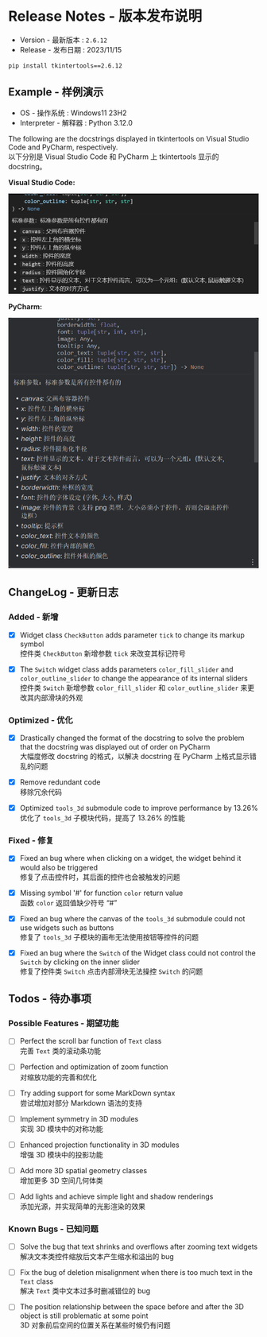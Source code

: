 # Release Notes - 版本发布说明

-   Version - 最新版本 : `2.6.12`
-   Release - 发布日期 : 2023/11/15

```
pip install tkintertools==2.6.12
```

## Example - 样例演示

-   OS - 操作系统 : Windows11 23H2
-   Interpreter - 解释器 : Python 3.12.0

The following are the docstrings displayed in tkintertools on Visual Studio Code and PyCharm, respectively.  
以下分别是 Visual Studio Code 和 PyCharm 上 tkintertools 显示的 docstring。

**Visual Studio Code:**

![VisualStudioCode.png](VisualStudioCode.png)

**PyCharm:**

![PyCharm.png](PyCharm.png)

## ChangeLog - 更新日志

### Added - 新增

-   [x] Widget class `CheckButton` adds parameter `tick` to change its markup symbol  
        控件类 `CheckButton` 新增参数 `tick` 来改变其标记符号

-   [x] The `Switch` widget class adds parameters `color_fill_slider` and `color_outline_slider` to change the appearance of its internal sliders  
        控件类 `Switch` 新增参数 `color_fill_slider` 和 `color_outline_slider` 来更改其内部滑块的外观

### Optimized - 优化

-   [x] Drastically changed the format of the docstring to solve the problem that the docstring was displayed out of order on PyCharm  
        大幅度修改 docstring 的格式，以解决 docstring 在 PyCharm 上格式显示错乱的问题

-   [x] Remove redundant code  
        移除冗余代码

-   [x] Optimized `tools_3d` submodule code to improve performance by 13.26%  
        优化了 `tools_3d` 子模块代码，提高了 13.26% 的性能

### Fixed - 修复

-   [x] Fixed an bug where when clicking on a widget, the widget behind it would also be triggered  
        修复了点击控件时，其后面的控件也会被触发的问题

-   [x] Missing symbol '#' for function `color` return value  
        函数 `color` 返回值缺少符号 “#”

-   [x] Fixed an bug where the canvas of the `tools_3d` submodule could not use widgets such as buttons  
        修复了 `tools_3d` 子模块的画布无法使用按钮等控件的问题

-   [x] Fixed an bug where the `Switch` of the Widget class could not control the `Switch` by clicking on the inner slider  
        修复了控件类 `Switch` 点击内部滑块无法操控 `Switch` 的问题

## Todos - 待办事项

### Possible Features - 期望功能

-   [ ] Perfect the scroll bar function of `Text` class  
        完善 `Text` 类的滚动条功能

-   [ ] Perfection and optimization of zoom function  
        对缩放功能的完善和优化

-   [ ] Try adding support for some MarkDown syntax  
        尝试增加对部分 Markdown 语法的支持

-   [ ] Implement symmetry in 3D modules  
        实现 3D 模块中的对称功能

-   [ ] Enhanced projection functionality in 3D modules  
        增强 3D 模块中的投影功能

-   [ ] Add more 3D spatial geometry classes  
        增加更多 3D 空间几何体类

-   [ ] Add lights and achieve simple light and shadow renderings  
        添加光源，并实现简单的光影渲染的效果

### Known Bugs - 已知问题

-   [ ] Solve the bug that text shrinks and overflows after zooming text widgets  
        解决文本类控件缩放后文本产生缩水和溢出的 bug

-   [ ] Fix the bug of deletion misalignment when there is too much text in the `Text` class  
        解决 `Text` 类中文本过多时删减错位的 bug

-   [ ] The position relationship between the space before and after the 3D object is still problematic at some point  
        3D 对象前后空间的位置关系在某些时候仍有问题
